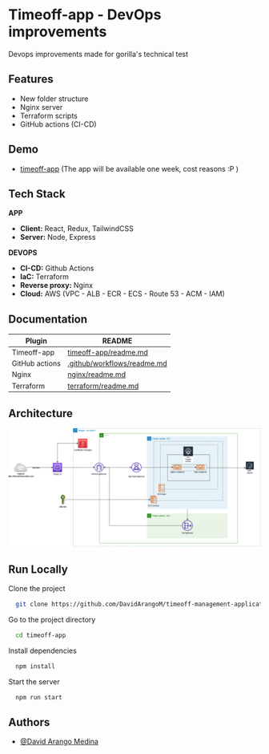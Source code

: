 
# Timeoff-app - DevOps improvements

Devops improvements made for gorilla's technical test


## Features

- New folder structure
- Nginx server
- Terraform scripts
- GitHub actions (CI-CD)


## Demo

- [timeoff-app](https://timeoff.damedina.com/login/) (The app will be available one week, cost reasons :P )



## Tech Stack

****APP****
- **Client:** React, Redux, TailwindCSS
- **Server:** Node, Express

****DEVOPS****
- **CI-CD:** Github Actions
- **IaC:** Terraform
- **Reverse proxy:** Nginx
- **Cloud:** AWS (VPC - ALB - ECR - ECS - Route 53 - ACM - IAM)




## Documentation

| Plugin | README |
| ------ | ------ |
| Timeoff-app | [timeoff-app/readme.md](https://github.com/DavidArangoM/timeoff-management-application/tree/master/timeoff-app) |
| GitHub actions | [.github/workflows/readme.md](https://github.com/DavidArangoM/timeoff-management-application/tree/master/.github/workflows)|
| Nginx | [nginx/readme.md](https://github.com/DavidArangoM/timeoff-management-application/tree/master/nginx) |
| Terraform | [terraform/readme.md](https://github.com/DavidArangoM/timeoff-management-application/tree/master/terraform) |

## Architecture

![TimeOff.Management Screenshot](./timeoff-app/public/img/gorilla-architecture.png)


## Run Locally

Clone the project

```bash
  git clone https://github.com/DavidArangoM/timeoff-management-application
```

Go to the project directory

```bash
  cd timeoff-app
```

Install dependencies

```bash
  npm install
```

Start the server

```bash
  npm run start
```

## Authors

- [@David Arango Medina](https://github.com/DavidArangoM)